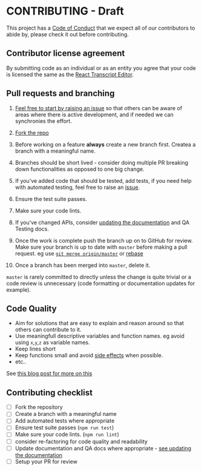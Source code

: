 # CONTRIBUTING - Draft

This project has a [Code of Conduct](./CODE_OF_CONDUCT.md) that we expect all of our contributors to abide by, please check it out before contributing.

## Contributor license agreement

By submitting code as an individual or as an entity you agree that your code is licensed the same as the [React Transcript Editor](./LICENCE.md).


## Pull requests and branching

1. [Feel free to start by raising an issue](https://github.com/bbc/react-transcript-editor/issues/new?template=feature_request.md) so that others can be aware of areas where there is active development, and if needed we can synchronies the effort.

2. [Fork the repo](https://help.github.com/articles/fork-a-repo/)

3. Before working on a feature **always** create a new branch first. Createa a branch with a meaningful name.
4. Branches should be short lived - consider doing multiple PR breaking down functionalities as opposed to one big change.
5. If you've added code that should be tested, add tests, if you need help with automated testing, feel free to raise an [issue](https://github.com/bbc/react-transcript-editor/issues/new?template=feature_request.md).
6. Ensure the test suite passes.
7. Make sure your code lints.
8. If you've changed APIs, consider [updating the documentation](https://github.com/bbc/react-transcript-editor#documentation) and QA Testing docs.
9. Once the work is complete push the branch up on to GitHub for review. Make sure your branch is up to date with `master` before making a pull request. eg use [`git merge origin/master`](https://git-scm.com/docs/git-merge) or [rebase](https://git-scm.com/book/en/v2/Git-Branching-Rebasing)
10. Once a branch has been merged into `master`, delete it.

`master` is rarely committed to directly unless the change is quite trivial or a code review is unnecessary (code formatting or documentation updates for example).

## Code Quality 
- Aim for solutions that are easy to explain and reason around so that others can contribute to it.
- Use meaningfull descriptive variables and function names. eg avoid using `x`,`y`,`z` as variable names.
- Keep lines short 
- Keep functions small and avoid [side effects](https://en.wikipedia.org/wiki/Side_effect_(computer_science)) when possible.
- etc..

See [this blog post for more on this](https://medium.com/mindorks/how-to-write-clean-code-lessons-learnt-from-the-clean-code-robert-c-martin-9ffc7aef870c)

## Contributing checklist

- [ ] Fork the repository
- [ ] Create a branch with a meaningful name
- [ ] Add automated tests where appropriate 
- [ ] Ensure test suite passes (`npm run test`)
- [ ] Make sure your code lints. (`npm run lint`)
- [ ] consider re-factoring for code quality and readability
- [ ] Update documentation and QA docs where appropriate - [see updating the documentation](https://github.com/bbc/react-transcript-editor#documentation)
- [ ] Setup your PR for review 

<!-- 
Good example of contribution guideline

https://reactjs.org/docs/how-to-contribute.html

another example - with more tech details

https://github.com/facebook/create-react-app/blob/master/CONTRIBUTING.md

https://github.com/facebookresearch/wav2letter/blob/master/CONTRIBUTING.md 

https://github.com/hiddentao/fast-levenshtein/blob/master/CONTRIBUTING.md 
 -->
